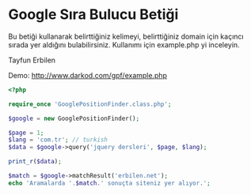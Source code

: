 Google Sıra Bulucu Betiği
=======================

Bu betiği kullanarak belirttiğiniz kelimeyi, belirttiğiniz domain için kaçıncı sırada yer aldığını bulabilirsiniz.
Kullanımı için example.php yi inceleyin.

Tayfun Erbilen

Demo: http://www.darkod.com/gpf/example.php

```php
<?php

require_once 'GooglePositionFinder.class.php';

$google = new GooglePositionFinder();

$page = 1;
$lang = 'com.tr'; // turkish
$data = $google->query('jquery dersleri', $page, $lang);

print_r($data);

$match = $google->matchResult('erbilen.net');
echo 'Aramalarda '.$match.' sonuçta siteniz yer alıyor.';
```
